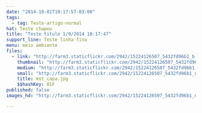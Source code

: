 ```yaml
---
date: "2014-10-01T10:17:57-03:00"
tags:
  - tag: Teste-artigo-normal
hat: Teste chapeu
title: "Teste titulo 1/9/2014 10:17:47"
support_line: Teste linha fina
menu: meio ambiente
files:
  - link: "http://farm3.staticflickr.com/2942/15224126507_5432fd96b1_b.jpg"
    thumbnail: "http://farm3.staticflickr.com/2942/15224126507_5432fd96b1_t.jpg"
    medium: "http://farm3.staticflickr.com/2942/15224126507_5432fd96b1_z.jpg"
    small: "http://farm3.staticflickr.com/2942/15224126507_5432fd96b1_n.jpg"
    title: mst_capa.jpg
    $$hashKey: 01F
published: false
images_hd: "http://farm3.staticflickr.com/2942/15224126507_5432fd96b1_n.jpg"

---
```

